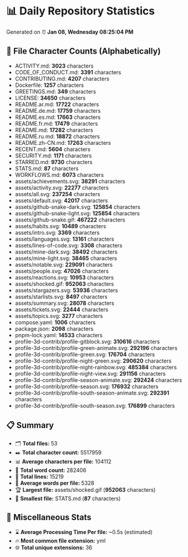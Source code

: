 # 📊 Daily Repository Statistics
Generated on ⏰ **Jan 08, Wednesday 08:25:04 PM**

## 📂 File Character Counts (Alphabetically)
- ACTIVITY.md: **3023** characters
- CODE_OF_CONDUCT.md: **3391** characters
- CONTRIBUTING.md: **4207** characters
- Dockerfile: **1257** characters
- GREETINGS.md: **349** characters
- LICENSE: **34650** characters
- README.ar.md: **17722** characters
- README.de.md: **17759** characters
- README.es.md: **17663** characters
- README.fr.md: **17479** characters
- README.md: **17282** characters
- README.ru.md: **18872** characters
- README.zh-CN.md: **17263** characters
- RECENT.md: **5604** characters
- SECURITY.md: **1171** characters
- STARRED.md: **9730** characters
- STATS.md: **87** characters
- WORKFLOWS.md: **6073** characters
- assets/achievements.svg: **38291** characters
- assets/activity.svg: **22277** characters
- assets/all.svg: **237254** characters
- assets/default.svg: **42017** characters
- assets/github-snake-dark.svg: **125854** characters
- assets/github-snake-light.svg: **125854** characters
- assets/github-snake.gif: **467222** characters
- assets/habits.svg: **10489** characters
- assets/intro.svg: **3369** characters
- assets/languages.svg: **13161** characters
- assets/lines-of-code.svg: **3308** characters
- assets/mine-dark.svg: **38492** characters
- assets/mine-light.svg: **38465** characters
- assets/notable.svg: **229091** characters
- assets/people.svg: **47026** characters
- assets/reactions.svg: **10953** characters
- assets/shocked.gif: **952063** characters
- assets/stargazers.svg: **53936** characters
- assets/starlists.svg: **8497** characters
- assets/summary.svg: **28078** characters
- assets/tickets.svg: **22444** characters
- assets/topics.svg: **3277** characters
- compose.yaml: **1006** characters
- package.json: **2098** characters
- pnpm-lock.yaml: **14533** characters
- profile-3d-contrib/profile-gitblock.svg: **310616** characters
- profile-3d-contrib/profile-green-animate.svg: **292196** characters
- profile-3d-contrib/profile-green.svg: **176704** characters
- profile-3d-contrib/profile-night-green.svg: **290620** characters
- profile-3d-contrib/profile-night-rainbow.svg: **485384** characters
- profile-3d-contrib/profile-night-view.svg: **291156** characters
- profile-3d-contrib/profile-season-animate.svg: **292424** characters
- profile-3d-contrib/profile-season.svg: **176932** characters
- profile-3d-contrib/profile-south-season-animate.svg: **292391** characters
- profile-3d-contrib/profile-south-season.svg: **176899** characters

## 📋 Summary
- 🗂️ **Total files:** 53
- ✒️ **Total character count:** 5517959
- 📊 **Average characters per file:** 104112
- 📝 **Total word count:** 282406
- 🧾 **Total lines:** 15219
- 📐 **Average words per file:** 5328
- 🏆 **Largest file:** assets/shocked.gif (**952063** characters)
- 🥉 **Smallest file:** STATS.md (**87** characters)

## 🌟 Miscellaneous Stats
- ⌛ **Average Processing Time Per file:** ~0.5s (estimated)
- 🔥 **Most common file extension:** yml
- 🌐 **Total unique extensions:** 36
